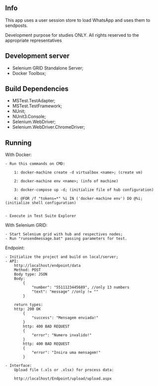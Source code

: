 ## Info 

This app uses a user session store to load WhatsApp and uses them to sendposts. 

Development purpose for studies ONLY. 
All rights reserved to the appropriate representatives

## Development server

- Selenium GRID Standalone Server; 
- Docker Toolbox;


## Build Dependencies

- MSTest.TestAdapter;
- MSTest.TestFramework;
- NUnit;
- NUnit3.Console;
- Selenium.WebDriver;
- Selenium.WebDriver.ChromeDriver;

## Running 

With Docker:

	- Run this commands on CMD: 

		1: docker-machine create -d virtualbox <name>; (create vm)

		2: docker-machine env <name>; (info of machine)

		3: docker-compose up -d; (initialize file of hub configuration)

		4: @FOR /f "tokens=*" %i IN ('docker-machine env') DO @%i; (initialize shell configuration)


	- Execute in Test Suite Explorer


With Selenium GRID:

	- Start Selenium grid with hub and respectives nodes;
	- Run "runsendmessage.bat" passing parameters for test.


Endpoint:

	- Initialize the project and build on local/server;
	- API:
		http://localhost/endpoint/data
		Method: POST
		Body type: JSON
		Body: 
			{ 
				"number": "5511123445689", //only 13 numbers
				"text": "message" //only != ""
			}
		
		return types:	
		http: 200 OK
			{ 
				"success": "Mensagem enviada!"
			}
			http: 400 BAD REQUEST
			{
				"error": "Numero invalido!"
			}
			http: 400 BAD REQUEST
			{
				"error": "Insira uma mensagem!"
			}		
		
	- Interface:
		Upload file (.xls or .xlsx) for process data:
		
		http://localhost/Endpoint/upload/upload.aspx
		
	